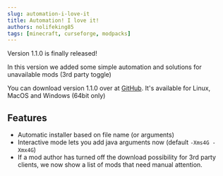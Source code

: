 ```yaml
---
slug: automation-i-love-it
title: Automation! I love it!
authors: nolifeking85
tags: [minecraft, curseforge, modpacks]
---
```


Version 1.1.0 is finally released!

In this version we added some simple automation and solutions for unavailable mods (3rd party toggle)

<!--truncate-->

You can download version 1.1.0 over at [GitHub](https://github.com/CurseForgeCommunity/cf-mc-server/releases/tag/v1.1.0). It's available for Linux, MacOS and Windows (64bit only)

## Features

-   Automatic installer based on file name (or arguments)
-   Interactive mode lets you add java arguments now (default `-Xms4G -Xmx4G`)
-   If a mod author has turned off the download possibility for 3rd party clients, we now show a list of mods that need manual attention.
